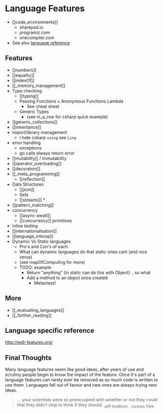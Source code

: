 Language Features
=================

* [[code_environments]]
    * sharepad.io
    * programiz.com
    * onecompiler.com
* See also [language reference](https://computingteachers.uk/static/langauge_reference.html)


Features
--------

* [[numbers]]
* [[equality]]
* [[indexOf]]
* [[_memory_management]]
* Type checking
    * [[typing]]
    * Passing Functions + Anonymous Functions Lambda
        * See cheat sheet
    * Generic Types
        * (see in_a_row for csharp quick example)
* [[generic_collections]]
* [[inheritance]]
* import/library management
    * I hate csharp `using` see `Linq`
* error handling
    * exceptions
    * go calls always return error
* [[mutability]] / immutability
* [[operator_overloading]]
* [[decorators]]
* [[_meta_programming]]
    * [[reflection]]
* Data Structures
    * [[json]]
    * Sets
    * [[streams]]
        * 
* [[pattern_matching]]
* concurrency
    * [[async-await]]
    * [[concurrency]] primitives
* inline testing
* [[internationalisation]]
* [[language_interop]]
* Dynamic Vs Static languages
    * Pro's and Con's of each
    * What can dynamic languages do that static ones cant (and vice versa)
    * (see mapOfComputing for more)
    * TODO: example
        * Return "anything" (in static can do this with Object) .. so what
        * Add a method to an object once created
            * Metaclass!


More
-----

* [[_evaluating_languages]]
* [[_further_reading]]

Language specific reference
---------------------------

http://es6-features.org/


Final Thoughts
--------------

Many language features seem like good ideas, after years of use and scrutiny people begin to know the impact of the feature. Once it's part of a language features can rarely ever be removed as so much code is written to use them.
Languages fall out of favour and new ones are always trying new ideas.

> ... your scientists were so preoccupied with whether or not they could that they didn’t stop to think if they should.
<sub>Jeff Goldblum - Jurassic Park</sub>

